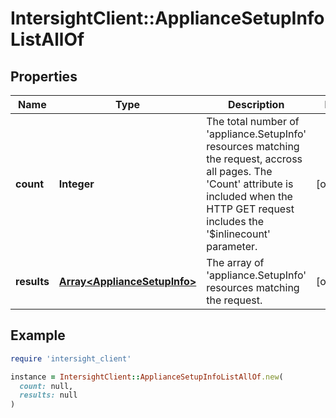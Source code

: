 # IntersightClient::ApplianceSetupInfoListAllOf

## Properties

| Name | Type | Description | Notes |
| ---- | ---- | ----------- | ----- |
| **count** | **Integer** | The total number of &#39;appliance.SetupInfo&#39; resources matching the request, accross all pages. The &#39;Count&#39; attribute is included when the HTTP GET request includes the &#39;$inlinecount&#39; parameter. | [optional] |
| **results** | [**Array&lt;ApplianceSetupInfo&gt;**](ApplianceSetupInfo.md) | The array of &#39;appliance.SetupInfo&#39; resources matching the request. | [optional] |

## Example

```ruby
require 'intersight_client'

instance = IntersightClient::ApplianceSetupInfoListAllOf.new(
  count: null,
  results: null
)
```

